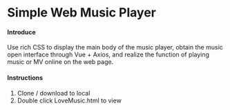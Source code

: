 # Simple Web Music Player

#### Introduce
Use rich CSS to display the main body of the music player, obtain the music open interface through Vue + Axios, and realize the function of playing music or MV online on the web page.

#### Instructions

1.  Clone / download to local
2.  Double click LoveMusic.html to view
